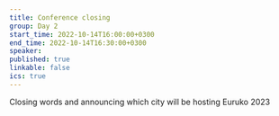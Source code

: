 ```yaml
---
title: Conference closing
group: Day 2
start_time: 2022-10-14T16:00:00+0300
end_time: 2022-10-14T16:30:00+0300
speaker:
published: true
linkable: false
ics: true
---
```


Closing words and announcing which city will be hosting Euruko 2023
